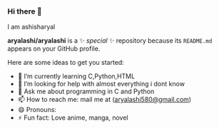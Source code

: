### Hi there 👋

I am ashisharyal

**aryalashi/aryalashi** is a ✨ _special_ ✨ repository because its `README.md`  appears on your GitHub profile.

Here are some ideas to get you started:

- 🌱 I’m currently learning C,Python,HTML
- 🤔 I’m looking for help with almost everything i dont know
- 💬 Ask me about programming in C and Python
- 📫 How to reach me: mail me at (aryalashi580@gmail.com)
- 😄 Pronouns: 
- ⚡ Fun fact: Love anime, manga, novel 
